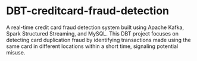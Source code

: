 # DBT-creditcard-fraud-detection
A real-time credit card fraud detection system built using Apache Kafka, Spark Structured Streaming, and MySQL. This DBT project focuses on detecting card duplication fraud by identifying transactions made using the same card in different locations within a short time, signaling potential misuse.
